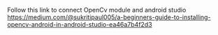 Follow this link to connect OpenCv module and android studio
https://medium.com/@sukritipaul005/a-beginners-guide-to-installing-opencv-android-in-android-studio-ea46a7b4f2d3 
